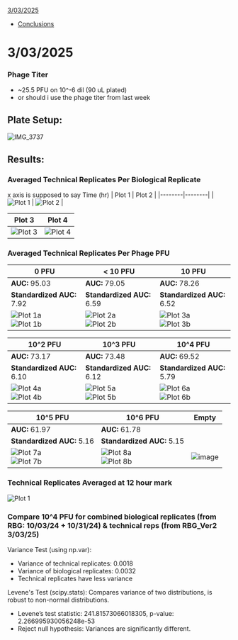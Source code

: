 [3/03/2025](#3032025)
- [Conclusions](#pfu-comparison) 

# 3/03/2025

### Phage Titer
- ~25.5 PFU on 10^-6 dil (90 uL plated)
- or should i use the phage titer from last week

## Plate Setup:
![IMG_3737](https://github.com/user-attachments/assets/e503f97c-cd5d-4c54-aa68-f6a406110b69)

## Results:

### Averaged Technical Replicates Per Biological Replicate
x axis is supposed to say Time (hr)
| Plot 1 | Plot 2 |
|--------|--------|
| ![Plot 1](https://github.com/user-attachments/assets/1974fa55-b4f2-4b6a-becf-68e661a8b0ab) | ![Plot 2](https://github.com/user-attachments/assets/19be0122-9e03-49b7-9c87-fa8e66fc7576) |

| Plot 3 | Plot 4 |
|--------|--------|
| ![Plot 3](https://github.com/user-attachments/assets/dee9b190-ac42-426b-8f5a-34e8a3ba444e) | ![Plot 4](https://github.com/user-attachments/assets/efff7e38-6f64-4b99-8135-4f4b25991587) |

### Averaged Technical Replicates Per Phage PFU

| 0 PFU | < 10 PFU | 10 PFU |
|--------|--------|--------|
| **AUC:** 95.03 | **AUC:** 79.05 | **AUC:** 78.26|
| **Standardized AUC:** 7.92 | **Standardized AUC:** 6.59 | **Standardized AUC:** 6.52|
| ![Plot 1a](https://github.com/user-attachments/assets/4e06f675-00a2-47a4-b9a1-e2a4c31ca2c7) <br> ![Plot 1b](https://github.com/user-attachments/assets/8c5b2d72-3528-465a-95a7-0f9eaf078e7c) | ![Plot 2a](https://github.com/user-attachments/assets/c3542019-7491-4cdc-b675-1cb687f42daa) <br> ![Plot 2b](https://github.com/user-attachments/assets/a1906915-3c30-42f7-8aff-c0b8a6d76056) | ![Plot 3a](https://github.com/user-attachments/assets/a24f4282-7072-4296-8433-c44ec99893d5) <br> ![Plot 3b](https://github.com/user-attachments/assets/44c68a87-f789-41d8-8e0b-fd41ca6318a4) |

| 10^2 PFU | 10^3 PFU | 10^4 PFU |
|--------|--------|--------|
| **AUC:** 73.17 | **AUC:** 73.48 | **AUC:** 69.52|
| **Standardized AUC:** 6.10 | **Standardized AUC:** 6.12 | **Standardized AUC:** 5.79|
| ![Plot 4a](https://github.com/user-attachments/assets/84b85f65-f1c2-46c2-8e8e-da31608504df) <br> ![Plot 4b](https://github.com/user-attachments/assets/285213c5-47c2-4b9d-ba61-70280652add6) | ![Plot 5a](https://github.com/user-attachments/assets/9d63c93f-bb0e-4c58-bcad-7285d4263fae) <br> ![Plot 5b](https://github.com/user-attachments/assets/81d05b2c-5c50-41f2-afc8-6870d2359a02) | ![Plot 6a](https://github.com/user-attachments/assets/92a0afe1-0c1a-4e5b-b8c5-9ff7ec787c0e) <br> ![Plot 6b](https://github.com/user-attachments/assets/9abdea7c-9b68-45fe-aa94-89fd041cbcc4) |

| 10^5 PFU | 10^6 PFU | Empty |
|--------|--------|-------|
| **AUC:** 61.97 | **AUC:** 61.78 |
| **Standardized AUC:** 5.16 | **Standardized AUC:** 5.15 | 
| ![Plot 7a](https://github.com/user-attachments/assets/f2bc1ff3-8797-4301-85e2-a6e684effb6f) <br> ![Plot 7b](https://github.com/user-attachments/assets/58ba8201-5ad2-4c36-945f-48c51daeb83f) | ![Plot 8a](https://github.com/user-attachments/assets/5be0186e-a97f-4715-aa4a-3d28c5fcfebd) <br> ![Plot 8b](https://github.com/user-attachments/assets/d83522f3-f3ed-40ca-9fa9-261a2fc5ffa2) | ![image](https://github.com/user-attachments/assets/926e54d2-29ae-4b07-82c1-2cef1fde6812) |

### Technical Replicates Averaged at 12 hour mark
![Plot 1](https://github.com/user-attachments/assets/bdbc2c0d-d37d-474c-9e24-222e08a86302)



<a name="pfu-comparison"></a>
### Compare 10^4 PFU for combined biological replicates (from RBG: 10/03/24 + 10/31/24) & technical reps (from RBG_Ver2 3/03/25)
Variance Test (using np.var):
- Variance of technical replicates: 0.0018
- Variance of biological replicates: 0.0032
- Technical replicates have less variance <br>

Levene's Test (scipy.stats): Compares variance of two distributions, is robust to non-normal distributions.
- Levene’s test statistic: 241.81573066018305, p-value: 2.266995930056248e-53
- Reject null hypothesis: Variances are significantly different.


